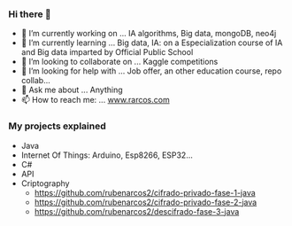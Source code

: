 ### Hi there 👋
- 🔭 I’m currently working on ...
  IA algorithms, Big data, mongoDB, neo4j
- 🌱 I’m currently learning ...
  Big data, IA: on a Especialization course of IA and Big data imparted by Official Public School
- 👯 I’m looking to collaborate on ...
  Kaggle competitions
- 🤔 I’m looking for help with ...
  Job offer, an other education course, repo collab... 
- 💬 Ask me about ...
  Anything
- 📫 How to reach me: ...
  www.rarcos.com

  
<!--
**rubenarcos2/rubenarcos2** is a ✨ _special_ ✨ repository because its `README.md` (this file) appears on your GitHub profile.

Here are some ideas to get you started:

- 🔭 I’m currently working on ...
- 🌱 I’m currently learning ...
- 👯 I’m looking to collaborate on ...
- 🤔 I’m looking for help with ...
- 💬 Ask me about ...
- 📫 How to reach me: ...
- 😄 Pronouns: ...
- ⚡ Fun fact: ...
-->

### My projects explained

- Java
- Internet Of Things: Arduino, Esp8266, ESP32...
- C#
- API
- Criptography
  - https://github.com/rubenarcos2/cifrado-privado-fase-1-java
  - https://github.com/rubenarcos2/cifrado-privado-fase-2-java
  - https://github.com/rubenarcos2/descifrado-fase-3-java
